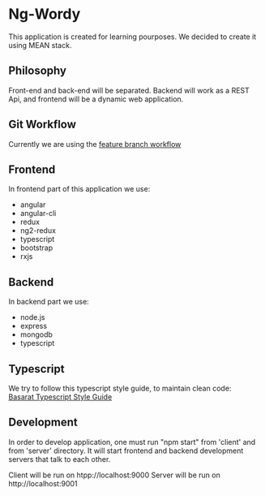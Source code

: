 # Ng-Wordy

This application is created for learning pourposes. We decided to create it using MEAN stack.

## Philosophy
Front-end and back-end will be separated. Backend will work as a REST Api, and frontend will be a dynamic web application.

## Git Workflow
Currently we are using the [feature branch workflow](https://www.atlassian.com/git/tutorials/comparing-workflows#feature-branch-workflow)

## Frontend
In frontend part of this application we use:
- angular
- angular-cli
- redux
- ng2-redux
- typescript
- bootstrap
- rxjs

## Backend
In backend part we use:
- node.js
- express
- mongodb
- typescript

## Typescript
We try to follow this typescript style guide, to maintain clean code:<br>
[Basarat Typescript Style Guide](https://basarat.gitbooks.io/typescript/docs/styleguide/styleguide.html)

## Development
In order to develop application, one must run "npm start" from 'client' and from 'server' directory.
It will start frontend and backend development servers that talk to each other.

Client will be run on htpp://localhost:9000
Server will be run on http://localhost:9001